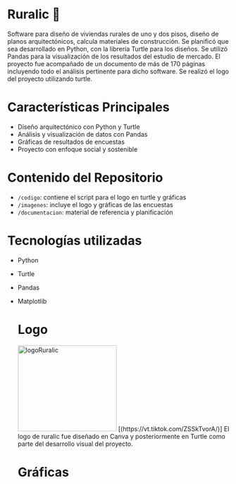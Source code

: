 # Ruralic 🏡
Software para diseño de viviendas rurales de uno y dos pisos, diseño de planos arquitectónicos, calcula materiales de construcción. Se planificó que sea desarrollado en Python,
con la librería Turtle para los diseños. Se utilizó Pandas para la visualización de los resultados del estudio de mercado. El proyecto fue acompañado de un documento de más de 170 páginas incluyendo todo el análisis pertinente para dicho software. Se realizó el logo del proyecto utilizando turtle.

# Características Principales
* Diseño arquitectónico con Python y Turtle
* Análisis y visualización de datos con Pandas
* Gráficas de resultados de encuestas
* Proyecto con enfoque social y sostenible

# Contenido del Repositorio
- `/codigo`: contiene el script para el logo en turtle y gráficas
- `/imagenes`: incluye el logo y gráficas de las encuestas
- `/documentacion`: material de referencia y planificación

# Tecnologías utilizadas
* Python
* Turtle
* Pandas
* Matplotlib

  # Logo
  <img width="224" height="195" alt="logoRuralic" src="https://github.com/user-attachments/assets/1ea9408a-17db-40b8-a435-83faad6fb233" />
  [(https://vt.tiktok.com/ZSSkTvorA/)]
  El logo de ruralic fue diseñado en Canva y posteriormente en Turtle como parte del desarrollo visual del proyecto.

  # Gráficas
